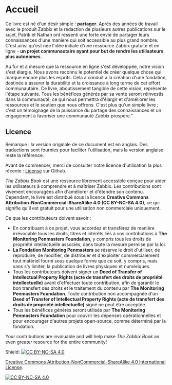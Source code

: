 # Accueil

Ce livre est né d'un désir simple : **partager**. Après des années de travail
avec le produit Zabbix et la rédaction de plusieurs autres publications sur le
sujet, Patrik et Nathan ont ressenti une forte envie de partager leurs
connaissances d'une manière qui soit accessible au plus grand nombre. C'est
ainsi qu'est née l'idée initiale d'une ressource Zabbix gratuite et en ligne -
**un projet communautaire ayant pour but de rendre les utilisateurs plus
autonomes**.

Au fur et à mesure que la ressource en ligne s'est développée, notre vision
s'est élargie. Nous avons reconnu le potentiel de créer quelque chose qui marque
encore plus les esprits. Cela a conduit à la création d'une fondation, destinée
à assurer la durabilité et la croissance à long terme de cet effort
communautaire. Ce livre, aboutissement tangible de cette vision, représente
l'étape suivante. Tous les bénéfices générés par sa vente seront réinvestis dans
la communauté, ce qui nous permettra d'élargir et d'améliorer les ressources et
le soutien que nous offrons. C'est plus qu'un simple livre ; c'est un témoignage
de la puissance du partage des connaissances et un engagement à favoriser une
communauté Zabbix prospère."

## Licence

Remarque : la version originale de ce document est en anglais. Des traductions
sont fournies pour faciliter l'utilisation, mais la version anglaise reste la
référence.


Avant de commencer, merci de consulter notre licence d'utilisation la plus
récente :
[License](https://github.com/penmasters/zabbix-book/blob/main/readme.md) sur
Github.

*The Zabbix Book* est une ressource librement accessible conçue pour aider les
utilisateurs à comprendre et à maîtriser Zabbix. Les contributions sont vivement
encouragées afin d'améliorer et d'étendre son contenu. Cependant, le livre est
distribué sous la licence **Creative Commons
Attribution-NonCommercial-ShareAlike 4.0 (CC BY-NC-SA 4.0)**, ce qui signifie
qu'il est gratuit pour une utilisation non commerciale uniquement.

Ce que les contributeurs doivent savoir :

- En contribuant à ce projet, vous accordez et transférez de manière irrévocable
  tous les droits, titres et intérêts liés à vos contributions à **The
  Monitoring Penmasters Foundation**, y compris tous les droits de propriété
  intellectuelle associés, dans toute la mesure permise par la loi.
- **La Fondation Monitoring Penmasters** se réserve le droit d'utiliser, de
  reproduire, de modifier, de distribuer et d'exploiter commercialement tout
  matériel fourni sous quelque forme que ce soit, y compris, mais sans s'y
  limiter, la publication de livres physiques et numériques.
- Tous les contributeurs doivent signer un **Deed of Transfer of Intellectual
  Property Rights (acte de transfert des droits de propriété intellectuelle)**
  avant d'effectuer toute contribution, afin de garantir le bon transfert des
  droits et le traitement du contenu par **The Monitoring Penmasters
  Foundation**. Toute contribution non accompagnée d'un **Deed of Transfer of
  Intellectual Property Rights (acte de transfert des droits de propriété
  intellectuelle)** signé ne peut être acceptée.
- Tous les bénéfices générés seront utilisés par **The Monitoring Penmasters
  Foundation** pour couvrir les dépenses opérationnelles et pour encourager
  d'autres projets open-source, comme déterminé par la fondation.

Your contributions are invaluable and will help make *The Zabbix Book* an even
greater resource for the entire community!

Shield: [![CC BY-NC-SA 4.0][cc-by-nc-sa-shield]][cc-by-nc-sa]

[Creative Commons Attribution-NonCommercial-ShareAlike 4.0 International
License][cc-by-nc-sa].

[![CC BY-NC-SA 4.0][cc-by-nc-sa-image]][cc-by-nc-sa]

[cc-by-nc-sa]: http://creativecommons.org/licenses/by-nc-sa/4.0/
[cc-by-nc-sa-image]: https://licensebuttons.net/l/by-nc-sa/4.0/88x31.png
[cc-by-nc-sa-shield]:
https://img.shields.io/badge/License-CC%20BY--NC--SA%204.0-lightgrey.svg
